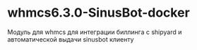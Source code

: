 # whmcs6.3.0-SinusBot-docker
Модуль для whmcs для интеграции биллинга с shipyard и автоматической выдачи sinusbot клиенту
